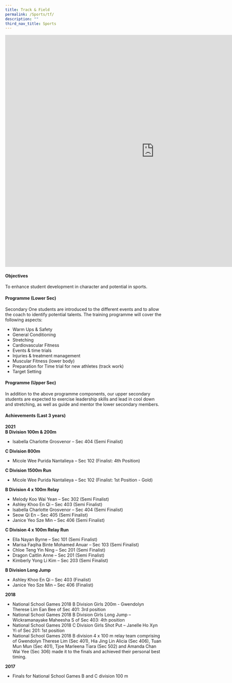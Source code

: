 ```yaml
---
title: Track & Field
permalink: /Sports/tf/
description: ""
third_nav_title: Sports
---
```

<iframe allowfullscreen="true" height="749" width="960" frameborder="0" src="https://docs.google.com/presentation/d/e/2PACX-1vSfVEofg5ILZSJndwh5_LYrgSbE7zr6z4JKkErFPB7NQw-sbzbh-RJDXk4N2Y59TM__v8eYnQczNC3H/embed?start=false&amp;loop=true&amp;delayms=3000"></iframe>

#### Objectives

To enhance student development in character and potential in sports.

#### Programme (Lower Sec)

Secondary One students are introduced to the different events and to allow the coach to identify potential talents. The training programme will cover the following aspects:

*   Warm Ups &amp; Safety
*   General Conditioning
*   Stretching
*   Cardiovascular Fitness
*   Events &amp; time trials
*   Injuries &amp; treatment management
*   Muscular Fitness (lower body)
*   Preparation for Time trial for new athletes (track work)
*   Target Setting

#### Programme (Upper Sec)

In addition to the above programme components, our upper secondary students are expected to exercise leadership skills and lead in cool down and stretching, as well as guide and mentor the lower secondary members.

#### Achievements (Last 3 years)

**2021**  <br>
**B Division 100m &amp; 200m**&nbsp;<br>
*   Isabella Charlotte Grosvenor – Sec 404 (Semi Finalist)

**C Division 800m**&nbsp;<br>
*   Micole Wee Purida Nantalieya – Sec 102 (Finalist: 4th Position)

**C Division 1500m Run**<br>
*   Micole Wee Purida Nantalieya – Sec 102 (Finalist: 1st Position - Gold)

**B Division 4 x 100m Relay**&nbsp;<br>
*   Melody Koo Wai Yean – Sec 302 (Semi Finalist)
*   Ashley Khoo En Qi – Sec 403 (Semi Finalist)
*   Isabella Charlotte Grosvenor – Sec 404 (Semi Finalist)
*   Seow Qi En – Sec 405 (Semi Finalist)
*   Janice Yeo Sze Min – Sec 406 (Semi Finalist)

**C Division 4 x 100m Relay Run**<br>
*   Ella Nayan Byrne – Sec 101 (Semi Finalist)
*   Marisa Faqiha Binte Mohamed Anuar – Sec 103 (Semi Finalist)
*   Chloe Teng Yin Ning – Sec 201 (Semi Finalist)
*   Dragon Caitlin Anne – Sec 201 (Semi Finalist)
*   Kimberly Yong Li Kim – Sec 203 (Semi Finalist)

**B Division Long Jump**<br>
*   Ashley Khoo En Qi – Sec 403 (Finalist)
*   Janice Yeo Sze Min – Sec 406 (Finalist)

**2018**<br>
*   National School Games 2018 B Division Girls 200m - Gwendolyn Therese Lim Ean Bee of Sec 401: 3rd position
*   National School Games 2018 B Division Girls Long Jump – Wickramanayake Maheesha S of Sec 403: 4th position
*   National School Games 2018 C Division Girls Shot Put – Janelle Ho Xyn Yi of Sec 201: 1st position
*   National School Games 2018 B division 4 x 100 m relay team comprising of Gwendolyn Therese Lim (Sec 401), Hia Jing Lin Alicia (Sec 406), Tuan Mun Mun (Sec 401), Tjoe Marleena Tiara (Sec 502) and Amanda Chan Wai Yee (Sec 306) made it to the finals and achieved their personal best timing.

**2017**<br>
*   Finals for National School Games B and C division 100 m